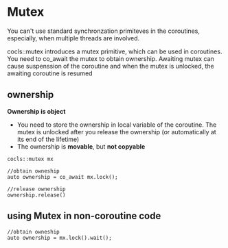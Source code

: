 # Mutex

You can't use standard synchronzation primiteves in the coroutines, especially, when multiple threads are involved.

cocls::mutex introduces a mutex primitive, which can be used in coroutines. You need to co_await the mutex to obtain ownership. Awaiting mutex can cause suspenssion of the coroutine and when the mutex is unlocked, the awaiting coroutine is resumed

## ownership

**Ownership is object**

* You need to store the ownership in local variable of the coroutine. The mutex is unlocked after
you release the ownership (or automatically at its end of the lifetime)
* The ownership is **movable**, but **not copyable**

```
cocls::mutex mx

//obtain owneship
auto ownership = co_await mx.lock();

//release ownership
ownership.release()

```


## using Mutex in non-coroutine code

```
//obtain owneship
auto ownership = mx.lock().wait();

```


